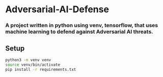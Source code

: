 # Adversarial-AI-Defense
### A project written in python using venv, tensorflow, that uses machine learning to defend against Adversarial AI threats. 

## Setup

```bash
python3 -m venv venv
source venv/bin/activate
pip install -r requirements.txt
